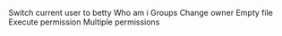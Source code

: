 Switch current user to betty
Who am i
Groups
Change owner
Empty file
Execute permission
Multiple permissions
